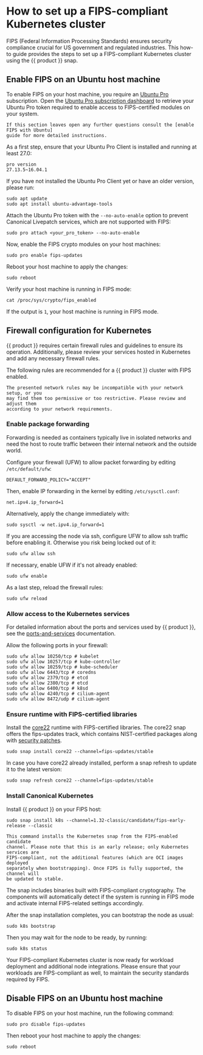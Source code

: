 # How to set up a FIPS-compliant Kubernetes cluster

FIPS (Federal Information Processing Standards) ensures security compliance
crucial for US government and regulated industries. This how-to guide provides
the steps to set up a FIPS-compliant Kubernetes cluster using the
{{ product }} snap.

## Enable FIPS on an Ubuntu host machine

To enable FIPS on your host machine, you require an [Ubuntu Pro] subscription.
Open the [Ubuntu Pro subscription dashboard] to retrieve your Ubuntu Pro token
required to enable access to FIPS-certified modules on your system.

``` {note}
If this section leaves open any further questions consult the [enable FIPS with Ubuntu]
guide for more detailed instructions.
```

As a first step, ensure that your Ubuntu Pro Client is installed and running at
least 27.0:

```
pro version
27.13.5~16.04.1
```

If you have not installed the Ubuntu Pro Client yet or have an older version,
please run:

```
sudo apt update
sudo apt install ubuntu-advantage-tools
```

Attach the Ubuntu Pro token with the `--no-auto-enable` option to prevent
Canonical Livepatch services, which are not supported with FIPS:

```
sudo pro attach <your_pro_token> --no-auto-enable
```

Now, enable the FIPS crypto modules on your host machines:

```
sudo pro enable fips-updates
```

Reboot your host machine to apply the changes:

```
sudo reboot
```

Verify your host machine is running in FIPS mode:

```
cat /proc/sys/crypto/fips_enabled
```

If the output is `1`, your host machine is running in FIPS mode.

## Firewall configuration for Kubernetes

{{ product }} requires certain firewall rules and guidelines to
ensure its operation. Additionally, please review your services hosted in
Kubernetes and add any necessary firewall rules.

The following rules are recommended for a {{ product }} cluster
with FIPS enabled.

```{warning}
The presented network rules may be incompatible with your network setup, or you
may find them too permissive or too restrictive. Please review and adjust them
according to your network requirements.
```

### Enable package forwarding

Forwarding is needed as containers typically live in isolated networks and need
the host to route traffic between their internal network and the outside world.

Configure your firewall (UFW) to allow packet forwarding by editing
`/etc/default/ufw`:

```
DEFAULT_FORWARD_POLICY="ACCEPT"
```

Then, enable IP forwarding in the kernel by editing `/etc/sysctl.conf`:

```
net.ipv4.ip_forward=1
```

Alternatively, apply the change immediately with:

```
sudo sysctl -w net.ipv4.ip_forward=1
```

If you are accessing the node via ssh, configure UFW to allow ssh traffic before
enabling it. Otherwise you risk being locked out of it:

```
sudo ufw allow ssh
```

If necessary, enable UFW if it's not already enabled:

```
sudo ufw enable
```

As a last step, reload the firewall rules:

```
sudo ufw reload
```

### Allow access to the Kubernetes services

For detailed information about the ports and services used by {{ product }},
see the [ports-and-services] documentation.

Allow the following ports in your firewall:

```
sudo ufw allow 10250/tcp # kubelet
sudo ufw allow 10257/tcp # kube-controller
sudo ufw allow 10259/tcp # kube-scheduler
sudo ufw allow 6443/tcp # coredns
sudo ufw allow 2379/tcp # etcd
sudo ufw allow 2380/tcp # etcd
sudo ufw allow 6400/tcp # k8sd
sudo ufw allow 4240/tcp # cilium-agent
sudo ufw allow 8472/udp # cilium-agent
```

### Ensure runtime with FIPS-certified libraries

Install the [core22] runtime with FIPS-certified libraries. The core22 snap
offers the fips-updates track, which contains NIST-certified packages along
with [security patches].

```
sudo snap install core22 --channel=fips-updates/stable
```

In case you have core22 already installed, perform a snap refresh to update it
to the latest version:

```
sudo snap refresh core22 --channel=fips-updates/stable
```

### Install Canonical Kubernetes

Install {{ product }} on your FIPS host:

```
sudo snap install k8s --channel=1.32-classic/candidate/fips-early-release --classic
```
<!-- TODO: Update once FIPS is in stable -->
```{warning}
This command installs the Kubernetes snap from the FIPS-enabled candidate
channel. Please note that this is an early release; only Kubernetes services are
FIPS-compliant, not the additional features (which are OCI images deployed
separately when bootstrapping). Once FIPS is fully supported, the channel will
be updated to stable.
```

The snap includes binaries built with FIPS-compliant cryptography. The
components will automatically detect if the system is running in FIPS mode and
activate internal FIPS-related settings accordingly.

After the snap installation completes, you can bootstrap the node as usual:

```
sudo k8s bootstrap
```

Then you may wait for the node to be ready, by running:

```
sudo k8s status
```

Your FIPS-compliant Kubernetes cluster is now ready for workload deployment and
additional node integrations. Please ensure that your workloads are
FIPS-compliant as well, to maintain the security standards required by FIPS.

## Disable FIPS on an Ubuntu host machine

To disable FIPS on your host machine, run the following command:

```
sudo pro disable fips-updates
```

Then reboot your host machine to apply the changes:

```
sudo reboot
```

<!-- LINKS -->
[Ubuntu Pro]: https://ubuntu.com/pro
[Ubuntu Pro subscription dashboard]: https://ubuntu.com/pro/dashboard
<!-- markdownlint-disable MD053 -->
[enable FIPS with Ubuntu]: https://ubuntu.com/tutorials/using-the-ubuntu-pro-client-to-enable-fips#1-overview
<!-- markdownlint-enable MD053 -->
[core22]: https://snapcraft.io/core22
[security patches]: <https://ubuntu.com/security/certifications/docs/16-18/fips-updates>
[ports-and-services]: ../reference/ports-and-services
